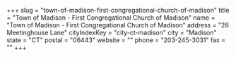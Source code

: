 +++
slug = "town-of-madison-first-congregational-church-of-madison"
title = "Town of Madison - First Congregational Church of Madison"
name = "Town of Madison - First Congregational Church of Madison"
address = "26 Meetinghouse Lane"
cityIndexKey = "city-ct-madison"
city = "Madison"
state = "CT"
postal = "06443"
website = ""
phone = "203-245-3031"
fax = ""
+++
